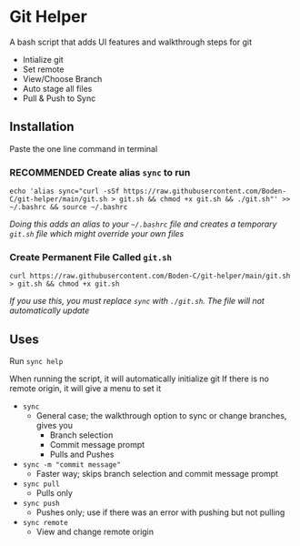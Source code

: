 # Git Helper
A bash script that adds UI features and walkthrough steps for git

- Intialize git
- Set remote
- View/Choose Branch
- Auto stage all files
- Pull & Push to Sync

## Installation
Paste the one line command in terminal

### RECOMMENDED Create alias `sync` to run
```
echo 'alias sync="curl -sSf https://raw.githubusercontent.com/Boden-C/git-helper/main/git.sh > git.sh && chmod +x git.sh && ./git.sh"' >> ~/.bashrc && source ~/.bashrc
```
_Doing this adds an alias to your `~/.bashrc` file and creates a temporary `git.sh` file which might override your own files_
### Create Permanent File Called `git.sh`
```
curl https://raw.githubusercontent.com/Boden-C/git-helper/main/git.sh > git.sh && chmod +x git.sh
```
_If you use this, you must replace `sync` with `./git.sh`. The file will not automatically update_
## Uses
Run `sync help`

When running the script, it will automatically initialize git
If there is no remote origin, it will give a menu to set it

- `sync`
  - General case; the walkthrough option to sync or change branches, gives you
    - Branch selection
    - Commit message prompt
    - Pulls and Pushes
- `sync -m "commit message"`
  - Faster way; skips branch selection and commit message prompt
- `sync pull`
  - Pulls only
- `sync push`
  - Pushes only; use if there was an error with pushing but not pulling
- `sync remote`
  - View and change remote origin
